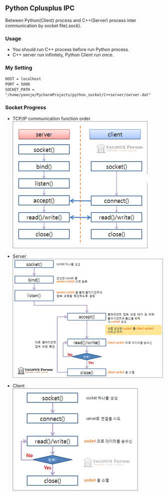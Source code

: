 ## Python Cplusplus IPC 
Between Python(Client) process and C++(Server) process inter communication by socket file(.sock).<br>

### Usage
- You should run C++ process before run Python process.
- C++ server run infinitely, Python Client run once.

### My Setting
`HOST = localhost`<br>
`PORT = 5000`<br>
`SOCKET_PATH = "/home/yoonje/PycharmProjects/python_socket/C++server/server.dat"`

### Socket Progress
- TCP/IP communication function order<br>
![tetris auto fast](image/tcp_prog.gif)

- Server<br>
![tetris auto fast](image/tcp_prog_001.gif)

- Client<br>
![tetris auto fast](image/tcp_prog_002.gif)
